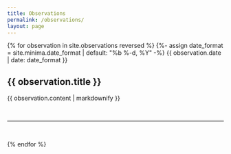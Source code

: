 ```yaml
---
title: Observations
permalink: /observations/
layout: page
---
```



{% for observation in site.observations reversed %}
  {%- assign date_format = site.minima.date_format | default: "%b %-d, %Y" -%}
  <span class="post-meta">{{ observation.date | date: date_format }}</span>
  <h2>{{ observation.title }}</h2>
  <p>{{ observation.content | markdownify }}</p>
  <br/>
  <hr>
  <br/>
  
{% endfor %}
